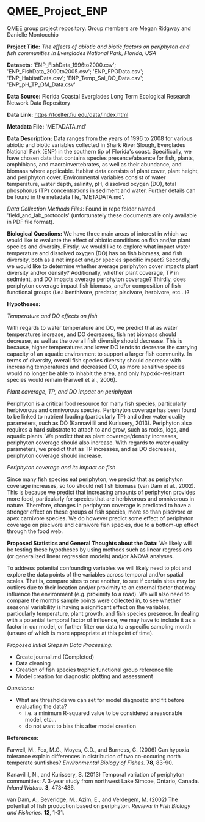 # QMEE_Project_ENP
QMEE group project repository. Group members are Megan Ridgway and Danielle Montocchio

__Project Title:__ _The effects of abiotic and biotic factors on periphyton and fish communities in Everglades National Park, Florida, USA_

__Datasets:__ 'ENP_FishData_1996to2000.csv'; 'ENP_FishData_2000to2005.csv'; 'ENP_FPOData.csv'; 'ENP_HabitatData.csv'; 'ENP_Temp_Sal_DO_Data.csv'; 'ENP_pH_TP_OM_Data.csv'

__Data Source:__ Florida Coastal Everglades Long Term Ecological Research Network Data Repository

__Data Link:__ https://fcelter.fiu.edu/data/index.html

__Metadata File:__ 'METADATA.md'

__Data Description:__ Data ranges from the years of 1996 to 2008 for various abiotic and biotic variables collected in Shark River Slough, Everglades National Park (ENP) in the southern tip of Florida's coast. Specifically, we have chosen data that contains species presence/absence for fish, plants, amphibians, and macroinvertebrates, as well as their abundance, and biomass where applicable. Habitat data consists of plant cover, plant height, and periphyton cover. Environmental variables consist of water temperature, water depth, salinity, pH, dissolved oxygen (DO), total phosphorus (TP) concentrations in sediment and water. Further details can be found in the metadata file, 'METADATA.md'.

_Data Collection Methods Files:_ Found in repo folder named 'field_and_lab_protocols' (unfortunately these documents are only available in PDF file format).

__Biological Questions:__ We have three main areas of interest in which we would like to evaluate the effect of abiotic conditions on fish and/or plant species and diversity. Firstly, we would like to explore what impact water temperature and dissolved oxygen (DO) has on fish biomass, and fish diversity, both as a net impact and/or species specific impact? Secondly, we would like to determine whether average periphyton cover impacts plant diversity and/or density? Additionally, whether plant coverage, TP in sedmient, and DO impacts average periphyton coverage? Thirdly, does periphyton coverage impact fish biomass, and/or composition of fish functional groups (i.e.: benthivore, predator, piscivore, herbivore, etc...)?

__Hypotheses:__

_Temperature and DO effects on fish_

With regards to water temperature and DO, we predict that as water temperatures increase, and DO decreases, fish net biomass should decrease, as well as the overall fish diversity should decrease. This is because, higher temperatures and lower DO tends to decrease the carrying capacity of an aquatic environment to support a larger fish community. In terms of diversity, overall fish species diversity should decrease with increasing temperatures and decreased DO, as more sensitive species would no longer be able to inhabit the area, and only hypoxic-resistant species would remain (Farwell et al., 2006).

_Plant coverage, TP, and DO impact on periphyton_

Periphyton is a critical food resource for many fish species, particularly herbivorous and omnivorous species. Periphyton coverage has been found to be linked to nutrient loading (particularly TP) and other water quality parameters, such as DO (Kannavillil and Kurissery, 2013). Periphyton also requires a hard substrate to attach to and grow, such as rocks, logs, and aquatic plants. We predict that as plant coverage/density increases, periphyton coverage should also increase. With regards to water quality parameters, we predict that as TP increases, and as DO decreases, periphyton coverage should increase.

_Periphyton coverage and its impact on fish_

Since many fish species eat periphyton, we predict that as periphyton coverage increases, so too should net fish biomass (van Dam et al., 2002). This is because we predict that increasing amounts of periphyton provides more food, particularly for species that are herbivorous and omnivorous in nature. Therefore, changes in periphyton coverage is predicted to have a stronger effect on these groups of fish species, more so than piscivore or apex carnivore species. We do however predict some effect of periphyton coverage on piscivore and carnivore fish species, due to a bottom-up effect through the food web.

__Proposed Statistics and General Thoughts about the Data:__
We likely will be testing these hypotheses by using methods such as linear regressions (or generalized linear regression models) and/or ANOVA analyses. 

To address potential confounding variables we will likely need to plot and explore the data points of the variables across temporal and/or spatial scales. That is, compare sites to one another, to see if certain sites may be outliers due to their location and/or proximity to an external factor that may influence the environment (e.g. proximity to a road). We will also need to compare the months sample points were collected in, to see whether seasonal variability is having a significant effect on the variables, particularly temperature, plant growth, and fish species presence. In dealing with a potential temporal factor of influence, we may have to include it as a factor in our model, or further filter our data to a specific sampling month (unsure of which is more appropriate at this point of time).

_Proposed Initial Steps in Data Processing:_

 * Create journal.md (Completed)
 * Data cleaning
 * Creation of fish species trophic functional group reference file
 * Model creation for diagnostic plotting and assessment

_Questions:_

 * What are thresholds we can set for model diagnostic and fit before evaluating the data? 
    * i.e. a minimum R-squared value to be considered a reasonable model, etc...
    * do not want to bias this after model creation

__References:__

Farwell, M., Fox, M.G., Moyes, C.D., and Burness, G. (2006) Can hypoxia tolerance explain differences in distribution of two co-occuring north temperate sunfishes? _Environmental Biology of Fishes._ __78__, 83-90. 

Kanavillil, N., and Kurissery, S. (2013) Temporal variation of periphyton communities: A 3-year study from northwest Lake Simcoe, Ontario, Canada. _Inland Waters._ __3__, 473-486.

van Dam, A., Beveridge, M., Azim, E., and Verdegem, M. (2002) The potential of fish production based on periphyton. _Reviews in Fish Biology and Fisheries._ __12__, 1-31.

